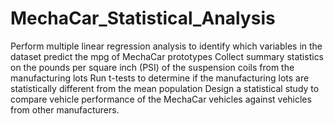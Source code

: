 # MechaCar_Statistical_Analysis
Perform multiple linear regression analysis to identify which variables in the dataset predict the mpg of MechaCar prototypes Collect summary statistics on the pounds per square inch (PSI) of the suspension coils from the manufacturing lots Run t-tests to determine if the manufacturing lots are statistically different from the mean population Design a statistical study to compare vehicle performance of the MechaCar vehicles against vehicles from other manufacturers. 

